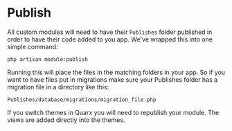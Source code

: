 # Publish

All custom modules will need to have their `Publishes` folder published in order to have their code added to you app. We've wrapped this into one simple command:

```
php artisan module:publish
```

Running this will place the files in the matching folders in your app. So if you want to have files put in migrations make sure your Publishes folder has a migration file in a directory like this:

```
Publishes/database/migrations/migration_file.php
```

If you switch themes in Quarx you will need to republish your module. The views are added directly into the themes.
